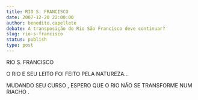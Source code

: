 ```yaml
---
title: RIO S. FRANCISCO
date: 2007-12-20 22:00:00
author: benedito.capellete
debate: A transposição do Rio São Francisco deve continuar?
slug: rio-s-francisco
status: publish 
type: post
---
```


RIO S. FRANCISCO  

O RIO E SEU LEITO FOI FEITO PELA NATUREZA...  

MUDANDO SEU CURSO , ESPERO QUE O RIO NÃO SE TRANSFORME NUM RIACHO .
